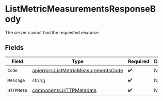 # ListMetricMeasurementsResponseBody

The server cannot find the requested resource.


## Fields

| Field                                                                                        | Type                                                                                         | Required                                                                                     | Description                                                                                  |
| -------------------------------------------------------------------------------------------- | -------------------------------------------------------------------------------------------- | -------------------------------------------------------------------------------------------- | -------------------------------------------------------------------------------------------- |
| `Code`                                                                                       | [apierrors.ListMetricMeasurementsCode](../../models/apierrors/listmetricmeasurementscode.md) | :heavy_check_mark:                                                                           | N/A                                                                                          |
| `Message`                                                                                    | *string*                                                                                     | :heavy_check_mark:                                                                           | N/A                                                                                          |
| `HTTPMeta`                                                                                   | [components.HTTPMetadata](../../models/components/httpmetadata.md)                           | :heavy_check_mark:                                                                           | N/A                                                                                          |